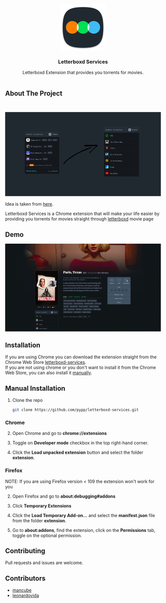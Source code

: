 <br />
<p align="center">
  <a href="https://github.com/pypp/letterboxd-services.git">
    <img src="letterboxd-logo.png" alt="Logo" width="150" height="150">
  </a>  
  
  <h3 align="center">Letterboxd Services</h3>

  <p align="center">
    Letterboxd Extension that provides you torrents for movies.
    <br/>
    <br/>

## About The Project

<br />

![preview](screenshots/screenshot1.png)
<br/>

Idea is taken from [here](https://github.com/Hame-daani/letterboxd_util).

Letterboxd Services is a Chrome extension that will make your life easier by providing you torrents for movies straight through [letterboxd](https://letterboxd.com/) movie page

## Demo

![Demo video](screenshots/example.gif)

## Installation

If you are using Chrome you can download the extension straight from the Chrome Web Store [letterboxd-services](https://chrome.google.com/webstore/detail/letterboxd-services/bapjnacilodfnmciacfljidhhnbbippn).  
If you are not using chrome or you don't want to install it from the Chrome Web Store, you can also install it [manually](#manual-installation).

## Manual Installation

1. Clone the repo

   ```sh
   git clone https://github.com/pypp/letterboxd-services.git
   ```

### Chrome

2. Open Chrome and go to **chrome://extensions**

3. Toggle on **Developer mode** checkbox in the top right-hand corner.

4. Click the **Load unpacked extension** button and select the folder **extension**.

### Firefox

NOTE: If you are using Firefox version < 109 the extension won't work for you

2. Open Firefox and go to **about:debugging#addons**

3. Click **Temporary Extensions**

4. Click the **Load Temporary Add-on…** and select the **manifest.json** file from the folder **extension**.

5. Go to **about:addons**, find the extension, click on the **Permissions** tab, toggle on the optional permission.

## Contributing

Pull requests and issues are welcome.

## Contributors

- [mancube](https://github.com/mancube)
- [leonardovida](https://github.com/leonardovida)
